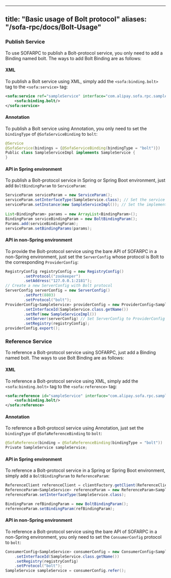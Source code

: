 
---

title: "Basic usage of Bolt protocol"
aliases: "/sofa-rpc/docs/Bolt-Usage"
---

### Publish Service

To use SOFARPC to publish a Bolt-protocol service, you only need to add a Binding named bolt. The ways to add Bolt Binding are as follows:

#### XML

To publish a Bolt service using XML, simply add the `<sofa:binding.bolt>` tag to the `<sofa:service>` tag:

```xml
<sofa:service ref="sampleService" interface="com.alipay.sofa.rpc.sample.SampleService">
    <sofa:binding.bolt/>
</sofa:service>
```

#### Annotation

To publish a Bolt service using Annotation, you only need to set the `bindingType` of `@SofaServiceBinding` to `bolt`:

```java
@Service
@SofaService(bindings = {@SofaServiceBinding(bindingType = "bolt")})
Public class SampleServiceImpl implements SampleService {
}
```

#### API in Spring environment

To publish a Bolt-protocol service in Spring or Spring Boot environment, just add `BoltBindingParam` to `ServiceParam`:

```java
ServiceParam serviceParam = new ServiceParam();
serviceParam.setInterfaceType(SampleService.class); // Set the service interface
serviceParam.setInstance(new SampleServiceImpl()); // Set the implementation of the service interface
            
List<BindingParam> params = new ArrayList<BindingParam>();
BindingParam serviceBindingParam = new BoltBindingParam();
Params.add(serviceBindingParam);
serviceParam.setBindingParams(params);
```

#### API in non-Spring environment

To provide the Bolt-protocol service using the bare API of SOFARPC in a non-Spring environment, just set the `ServerConfig` whose protocol is Bolt to the corresponding `ProviderConfig`:

```java
RegistryConfig registryConfig = new RegistryConfig()
        .setProtocol("zookeeper")
        .setAddress("127.0.0.1:2181");
// Create a new ServerConfig with Bolt protocol
ServerConfig serverConfig = new ServerConfig()
        .setPort(8803)
        .setProtocol("bolt");
ProviderConfig<SampleService> providerConfig = new ProviderConfig<SampleService>()
        .setInterfaceId(SampleService.class.getName())
        .setRef(new SampleServiceImpl())
        .setServer(serverConfig) // Set ServerConfig to ProviderConfig to indicate that the protocol published by this service is Bolt.
        .setRegistry(registryConfig);
providerConfig.export();
```

### Reference Service

To reference a Bolt-protocol service using SOFARPC, just add a Binding named bolt. The ways to use Bolt Binding are as follows:

#### XML

To reference a Bolt-protocol service using XML, simply add the `<sofa:binding.bolt>` tag to the `<sofa:reference>` tag:

```xml
<sofa:reference id="sampleService" interface="com.alipay.sofa.rpc.sample.SampleService">
    <sofa:binding.bolt/>
</sofa:reference>
```

#### Annotation

To reference a Bolt-protocol service using Annotation, just set the `bindingType` of `@SofaReferenceBinding` to `bolt`:

```java
@SofaReference(binding = @SofaReferenceBinding(bindingType = "bolt"))
Private SampleService sampleService;
```

#### API in Spring environment

To reference a Bolt-protocol service in a Spring or Spring Boot environment, simply add a `BoltBindingParam` to `ReferenceParam`:

```java
ReferenceClient referenceClient = clientFactory.getClient(ReferenceClient.class);
ReferenceParam<SampleService> referenceParam = new ReferenceParam<SampleService>();
referenceParam.setInterfaceType(SampleService.class);

BindingParam refBindingParam = new BoltBindingParam();
referenceParam.setBindingParam(refBindingParam);
```

#### API in non-Spring environment

To reference a Bolt-protocol service using the bare API of SOFARPC in a non-Spring environment, you only need to set the `ConsumerConfig` protocol to `bolt`:

```java
ConsumerConfig<SampleService> consumerConfig = new ConsumerConfig<SampleService>()
    .setInterfaceId(SampleService.class.getName())
    .setRegistry(registryConfig)
    .setProtocol("bolt");
SampleService sampleService = consumerConfig.refer();
```
